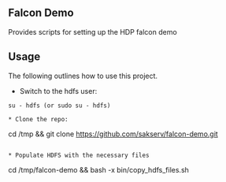 Falcon Demo
-------------------------

Provides scripts for setting up the HDP falcon demo

Usage
-----

The following outlines how to use this project.

* Switch to the hdfs user:
```
su - hdfs (or sudo su - hdfs)
```

```
* Clone the repo:
```
cd /tmp && git clone https://github.com/sakserv/falcon-demo.git
```

* Populate HDFS with the necessary files
```
cd /tmp/falcon-demo && bash -x bin/copy_hdfs_files.sh
```
